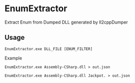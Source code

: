 # EnumExtractor
Extract Enum from Dumped DLL generated by Il2cppDumper


## Usage


```
EnumExtractor.exe DLL_FILE [ENUM_FILTER]

```


Example
```
EnumExtractor.exe Assembly-CSharp.dll > out.json

EnumExtractor.exe Assembly-CSharp.dll Jackpot. > out.json

```
